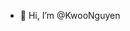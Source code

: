 - 👋 Hi, I’m @KwooNguyen

<!---
KwooNguyen/KwooNguyen is a ✨ special ✨ repository because its `README.md` (this file) appears on your GitHub profile.
You can click the Preview link to take a look at your changes.
--->
